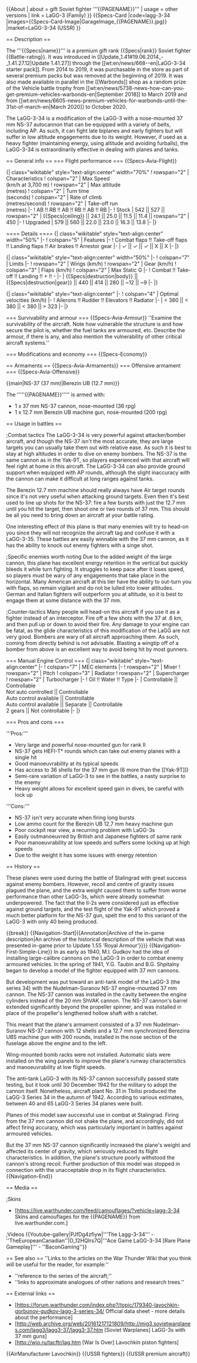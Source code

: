 {{About
| about = gift Soviet fighter '''{{PAGENAME}}'''
| usage = other versions
| link = LaGG-3 (Family)
}}
{{Specs-Card
|code=lagg-3-34
|images={{Specs-Card-Image|GarageImage_{{PAGENAME}}.jpg}}
|market=LaGG-3-34 (USSR)
}}

== Description ==
<!-- ''In the description, the first part should be about the history of and the creation and combat usage of the aircraft, as well as its key features. In the second part, tell the reader about the aircraft in the game. Insert a screenshot of the vehicle, so that if the novice player does not remember the vehicle by name, he will immediately understand what kind of vehicle the article is talking about.'' -->
The '''{{Specs|name}}''' is a premium gift rank {{Specs|rank}} Soviet fighter {{Battle-rating}}. It was introduced in [[Update_1.41#19.06.2014_-_1.41.27.12|Update 1.41.27]] through the [[wt:en/news/668--en|LaGG-3-34 starter pack]]. From 2014 to 2019, it was purchasable in the store as part of several premium packs but was removed at the beginning of 2019. It was also made available in parallel in the [[Warbonds]] shop as a random prize of the Vehicle battle trophy from [[wt:en/news/5738-news-how-can-you-get-premium-vehicles-warbonds-en|September 2018]] to March 2019 and from [[wt:en/news/6605-news-premium-vehicles-for-warbonds-until-the-31st-of-march-en|March 2020]] to October 2020.

The LaGG-3-34 is a modification of the LaGG-3 with a nose-mounted 37 mm NS-37 autocannon that can be equipped with a variety of belts, including AP. As such, it can fight late biplanes and early fighters but will suffer in low altitude engagements due to its weight. However, if used as a heavy fighter (maintaining energy, using altitude and avoiding furballs), the LaGG-3-34 is extraordinarily effective in dealing with planes and tanks.

== General info ==
=== Flight performance ===
{{Specs-Avia-Flight}}
<!-- ''Describe how the aircraft behaves in the air. Speed, manoeuvrability, acceleration and allowable loads - these are the most important characteristics of the vehicle.'' -->

{| class="wikitable" style="text-align:center" width="70%"
! rowspan="2" | Characteristics
! colspan="2" | Max Speed<br>(km/h at 3,700 m)
! rowspan="2" | Max altitude<br>(metres)
! colspan="2" | Turn time<br>(seconds)
! colspan="2" | Rate of climb<br>(metres/second)
! rowspan="2" | Take-off run<br>(metres)
|-
! AB !! RB !! AB !! RB !! AB !! RB
|-
! Stock
| 542 || 527 || rowspan="2" | {{Specs|ceiling}} || 24.1 || 25.0 || 11.5 || 11.4 || rowspan="2" | 450
|-
! Upgraded
| 579 || 560 || 22.0 || 23.0 || 16.3 || 13.8
|-
|}

==== Details ====
{| class="wikitable" style="text-align:center" width="50%"
|-
! colspan="5" | Features
|-
! Combat flaps !! Take-off flaps !! Landing flaps !! Air brakes !! Arrestor gear
|-
| ✓ || ✓ || ✓ || X || X     <!-- ✓ -->
|-
|}

{| class="wikitable" style="text-align:center" width="50%"
|-
! colspan="7" | Limits
|-
! rowspan="2" | Wings (km/h)
! rowspan="2" | Gear (km/h)
! colspan="3" | Flaps (km/h)
! colspan="2" | Max Static G
|-
! Combat !! Take-off !! Landing !! + !! -
|-
| {{Specs|destruction|body}} || {{Specs|destruction|gear}} || 440 || 414 || 280 || ~12 || ~9
|-
|}

{| class="wikitable" style="text-align:center"
|-
! colspan="4" | Optimal velocities (km/h)
|-
! Ailerons !! Rudder !! Elevators !! Radiator
|-
| < 380 || < 380 || < 380 || > 323
|-
|}

=== Survivability and armour ===
{{Specs-Avia-Armour}}
''Examine the survivability of the aircraft. Note how vulnerable the structure is and how secure the pilot is, whether the fuel tanks are armoured, etc. Describe the armour, if there is any, and also mention the vulnerability of other critical aircraft systems.''

=== Modifications and economy ===
{{Specs-Economy}}

== Armaments ==
{{Specs-Avia-Armaments}}
=== Offensive armament ===
{{Specs-Avia-Offensive}}
<!-- ''Describe the offensive armament of the aircraft, if any. Describe how effective the cannons and machine guns are in a battle, and also what belts or drums are better to use. If there is no offensive weaponry, delete this subsection.'' -->
{{main|NS-37 (37 mm)|Berezin UB (12.7 mm)}}

The '''''{{PAGENAME}}''''' is armed with:

* 1 x 37 mm NS-37 cannon, nose-mounted (36 rpg)
* 1 x 12.7 mm Berezin UB machine gun, nose-mounted (200 rpg)

== Usage in battles ==
<!-- ''Describe the tactics of playing in the aircraft, the features of using aircraft in a team and advice on tactics. Refrain from creating a "guide" - do not impose a single point of view, but instead, give the reader food for thought. Examine the most dangerous enemies and give recommendations on fighting them. If necessary, note the specifics of the game in different modes (AB, RB, SB).'' -->

;Combat tactics
The LaGG-3-34 is very powerful against attacker/bomber aircraft, and though the NS-37 isn't the most accurate, they are large targets you can usually take them out with relative ease. As such it is best to stay at high altitudes in order to dive on enemy bombers. The NS-37 is the same cannon as in the Yak-9T, so players experienced with that aircraft will feel right at home in this aircraft. The LaGG-3-34 can also provide ground support when equipped with AP rounds, although the slight inaccuracy with the cannon can make it difficult at long ranges against tanks.

The Berezin 12.7 mm machine should really always have Air target rounds since it's not very useful when attacking ground targets. Even then it's best used to line up shots for the NS-37: fire a few bursts with just the 12.7 mm until you hit the target, then shoot one or two rounds of 37 mm. This should be all you need to bring down an aircraft at your battle rating.

One interesting effect of this plane is that many enemies will try to head-on you since they will not recognize the aircraft tag and confuse it with a LaGG-3-35. These battles are easily winnable with the 37 mm cannon, as it has the ability to knock out enemy fighters with a singe shot.

;Specific enemies worth noting
Due to the added weight of the large cannon, this plane has excellent energy retention in the vertical but quickly bleeds it while turn fighting. It struggles to keep pace after it loses speed, so players must be wary of any engagements that take place in the horizontal. Many American aircraft at this tier have the ability to out-turn you with flaps, so remain vigilant and do not be lulled into lower altitudes. German and Italian fighters will outperform you at altitude, so it is best to engage them at some distance with the 37 mm.

;Counter-tactics
Many people will head-on this aircraft if you use it as a fighter instead of an interceptor. Fire off a few shots with the 37 at .6 km, and then pull up or down to avoid their fire. Any damage to your engine can be fatal, as the glide characteristics of this modification of the LaGG are not very good. Bombers are wary of all aircraft approaching them. As such, coming from directly behind is not advisable. Blasting a wingtip off of a bomber from above is an excellent way to avoid being hit by most gunners.

=== Manual Engine Control ===
{| class="wikitable" style="text-align:center"
|-
! colspan="7" | MEC elements
|-
! rowspan="2" | Mixer
! rowspan="2" | Pitch
! colspan="3" | Radiator
! rowspan="2" | Supercharger
! rowspan="2" | Turbocharger
|-
! Oil !! Water !! Type
|-
| Controllable || Controllable<br>Not auto controlled || Controllable<br>Auto control available || Controllable<br>Auto control available || Separate || Controllable<br>2 gears || Not controllable
|-
|}

=== Pros and cons ===
<!-- ''Summarise and briefly evaluate the vehicle in terms of its characteristics and combat effectiveness. Mark its pros and cons in the bulleted list. Try not to use more than 6 points for each of the characteristics. Avoid using categorical definitions such as "bad", "good" and the like - use substitutions with softer forms such as "inadequate" and "effective".'' -->

'''Pros:'''

* Very large and powerful nose-mounted gun for rank II
* NS-37 gets HEFI-T* rounds which can take out enemy planes with a single hit
* Good manoeuvrability at its typical speeds
* Has access to 36 shells for the 37 mm gun (6 more than the [[Yak-9T]])
* Semi-rare variation of LaGG-3 to see in the battles, a nasty surprise to the enemy
* Heavy weight allows for excellent speed gain in dives, be careful with lock up

'''Cons:'''

* NS-37 isn't very accurate when firing long bursts
* Low ammo count for the Berezin UB 12.7 mm heavy machine gun
* Poor cockpit rear view, a recurring problem with LaGG-3s
* Easily outmanoeuvred by British and Japanese fighters of same rank
* Poor manoeuvrability at low speeds and suffers some locking up at high speeds
* Due to the weight it has some issues with energy retention

== History ==
<!-- ''Describe the history of the creation and combat usage of the aircraft in more detail than in the introduction. If the historical reference turns out to be too long, take it to a separate article, taking a link to the article about the vehicle and adding a block "/History" (example: <nowiki>https://wiki.warthunder.com/(Vehicle-name)/History</nowiki>) and add a link to it here using the <code>main</code> template. Be sure to reference text and sources by using <code><nowiki><ref></ref></nowiki></code>, as well as adding them at the end of the article with <code><nowiki><references /></nowiki></code>. This section may also include the vehicle's dev blog entry (if applicable) and the in-game encyclopedia description (under <code><nowiki>=== In-game description ===</nowiki></code>, also if applicable).'' -->
These planes were used during the battle of Stalingrad with great success against enemy bombers. However, recoil and centre of gravity issues plagued the plane, and the extra weight caused them to suffer from worse performance than other LaGG-3s, which were already somewhat underpowered. The fact that the Il-2s were considered just as effective against ground targets, and the test flight of the Yak-9T which proved a much better platform for the NS-37 gun, spelt the end to this variant of the LaGG-3 with only 40 being produced.

{{break}}
{{Navigation-Start|{{Annotation|Archive of the in-game description|An archive of the historical description of the vehicle that was presented in-game prior to Update 1.55 'Royal Armour'}}}}
{{Navigation-First-Simple-Line}}
In as early as 1940, M.I. Gudkov had the idea of installing large-calibre cannons on the LaGG-3 in order to combat enemy armoured vehicles. In the spring of 1941, Y.G. Taubin and B.G. Shpitalny began to develop a model of the fighter equipped with 37 mm cannons.

But development was put toward an anti-tank model of the LaGG-3 (the series 34) with the Nudelman-Suranov NS-37 engine-mounted 37 mm cannon. The NS-37 cannon was installed in the cavity between the engine cylinders instead of the 20 mm ShVAK cannon. The NS-37 cannon's barrel extended significantly beyond the propeller spinner, and was installed in place of the propeller's lengthened hollow shaft with a ratchet.

This meant that the plane's armament consisted of a 37 mm Nudelman-Suranov NS-37 cannon with 12 shells and a 12.7 mm synchronized Berezina UBS machine gun with 200 rounds, installed in the nose section of the fuselage above the engine and to the left.

Wing-mounted bomb racks were not installed. Automatic slats were installed on the wing panels to improve the plane's runway characteristics and manoeuvrability at low flight speeds.

The anti-tank LaGG-3 with its NS-37 cannon successfully passed state testing, but it took until 30 December 1942 for the military to adopt the cannon itself. Nonetheless, aircraft plant No. 31 in Tbilisi produced the LaGG-3 Series 34 in the autumn of 1942. According to various estimates, between 40 and 65 LaGG-3 Series 34 planes were built.

Planes of this model saw successful use in combat at Stalingrad. Firing from the 37 mm cannon did not shake the plane, and accordingly, did not affect firing accuracy, which was particularly important in battles against armoured vehicles.

But the 37 mm NS-37 cannon significantly increased the plane's weight and affected its center of gravity, which seriously reduced its flight characteristics. In addition, the plane's structure poorly withstood the cannon's strong recoil. Further production of this model was stopped in connection with the unacceptable drop in its flight characteristics.
{{Navigation-End}}

== Media ==
<!-- ''Excellent additions to the article would be video guides, screenshots from the game, and photos.'' -->

;Skins
* [https://live.warthunder.com/feed/camouflages/?vehicle=lagg-3-34 Skins and camouflages for the {{PAGENAME}} from live.warthunder.com.]

;Videos
{{Youtube-gallery|PJfDg4zfiyw|'''The Lagg-3-34''' - ''TheEuropeanCanadian''|O_12HQIrs7Q|'''Ace Game LaGG-3-34 [Rare Plane Gameplay]''' - ''BaconGaming''}}

== See also ==
''Links to the articles on the War Thunder Wiki that you think will be useful for the reader, for example:''
* ''reference to the series of the aircraft;''
* ''links to approximate analogues of other nations and research trees.''

== External links ==
<!-- ''Paste links to sources and external resources, such as:''
* ''topic on the official game forum;''
* ''other literature.'' -->

* [https://forum.warthunder.com/index.php?/topic/179340-lavochkin-gorbunov-gudkov-lagg-3-series-34/ Official data sheet - more details about the performance]
* [http://web.archive.org/web/20161217121809/http://mig3.sovietwarplanes.com/lagg3/lagg3-37/lagg3-37.htm <nowiki>[Soviet Warplanes]</nowiki> LaGG-3s with 37 mm guns]
* [http://wio.ru/tacftr/lag.htm <nowiki>[War Is Over]</nowiki> Lavochkin piston fighters]

{{AirManufacturer Lavochkin}}
{{USSR fighters}}
{{USSR premium aircraft}}
